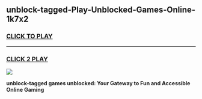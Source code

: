 
## unblock-tagged-Play-Unblocked-Games-Online-1k7x2
<h3>
<a href="https://premium76.site?title=unblock-tagged&ref=25A">CLICK TO PLAY</a></h3>
<hr>

<h3>
<a href="https://premium76.site?title=unblock-tagged&ref=25A">CLICK 2 PLAY</a>
  
</h3>

<a href="https://premium76.site?title=unblock-tagged&ref=25A"><img src="https://clearcache.store/games.png"></a>


**unblock-tagged games unblocked: Your Gateway to Fun and Accessible Online Gaming**
